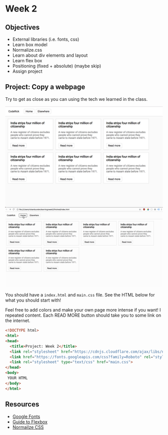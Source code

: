 # Week 2
## Objectives
- External libraries (i.e. fonts, css)
- Learn box model
- Normalize.css
- Learn about div elements and layout
- Learn flex box
- Positioning (fixed + absolute) (maybe skip)
- Assign project

## Project: Copy a webpage

Try to get as close as you can using the tech we learned in the class.

![Page to copy](page_to_copy.png)
![Page to copy](page_to_copy.gif)

You should have a `index.html` and `main.css` file. See the HTML below for what you should start with!

Feel free to add colors and make your own page more intense if you want! I repeated content. Each READ MORE button should take you to some link on the internet.

```html
<!DOCTYPE html>
<html>
<head>
  <title>Project: Week 2</title>
  <link rel="stylesheet" href="https://cdnjs.cloudflare.com/ajax/libs/normalize/8.0.0/normalize.css" />
  <link href="https://fonts.googleapis.com/css?family=Roboto" rel="stylesheet">
  <link rel="stylesheet" type="text/css" href="main.css">
</head>
<body>
 YOUR HTML
</body>
</html>
```

## Resources
- [Google Fonts](https://fonts.google.com/)
- [Guide to Flexbox](https://css-tricks.com/snippets/css/a-guide-to-flexbox/)
- [Normailze CSS](https://necolas.github.io/normalize.css/)

